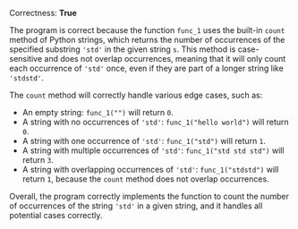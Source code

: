 Correctness: **True**

The program is correct because the function `func_1` uses the built-in `count` method of Python strings, which returns the number of occurrences of the specified substring `'std'` in the given string `s`. This method is case-sensitive and does not overlap occurrences, meaning that it will only count each occurrence of `'std'` once, even if they are part of a longer string like `'stdstd'`.

The `count` method will correctly handle various edge cases, such as:

* An empty string: `func_1("")` will return `0`.
* A string with no occurrences of `'std'`: `func_1("hello world")` will return `0`.
* A string with one occurrence of `'std'`: `func_1("std")` will return `1`.
* A string with multiple occurrences of `'std'`: `func_1("std std std")` will return `3`.
* A string with overlapping occurrences of `'std'`: `func_1("stdstd")` will return `1`, because the `count` method does not overlap occurrences.

Overall, the program correctly implements the function to count the number of occurrences of the string `'std'` in a given string, and it handles all potential cases correctly.